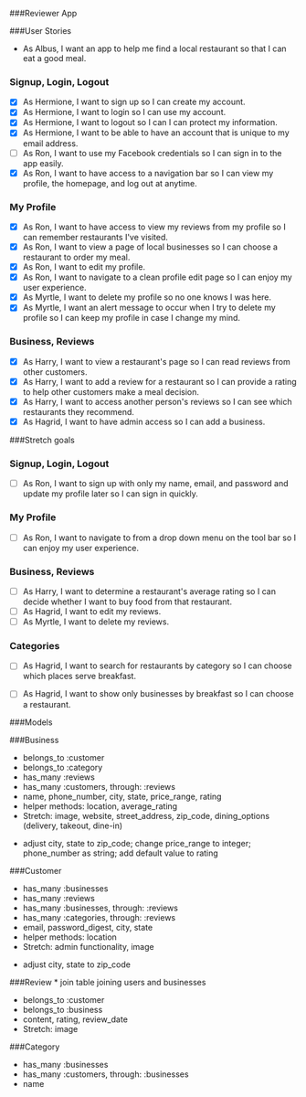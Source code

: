 ###Reviewer App

###User Stories
- As Albus, I want an app to help me find a local restaurant so that I can eat a good meal.

### Signup, Login, Logout
- [x] As Hermione, I want to sign up so I can create my account.
- [x] As Hermione, I want to login so I can use my account.
- [x] As Hermione, I want to logout so I can I can protect my information.
- [x] As Hermione, I want to be able to have an account that is unique to my email address.
- [ ] As Ron, I want to use my Facebook credentials so I can sign in to the app easily.
- [x] As Ron, I want to have access to a navigation bar so I can view my profile, the homepage, and log out at anytime.

### My Profile
- [x] As Ron, I want to have access to view my reviews from my profile so I can remember restaurants I've visited.
- [x] As Ron, I want to view a page of local businesses so I can choose a restaurant to order my meal.
- [x] As Ron, I want to edit my profile.
- [x] As Ron, I want to navigate to a clean profile edit page so I can enjoy my user experience.
- [x] As Myrtle, I want to delete my profile so no one knows I was here.
- [x] As Myrtle, I want an alert message to occur when I try to delete my profile so I can keep my profile in case I change my mind.

### Business, Reviews
- [x] As Harry, I want to view a restaurant's page so I can read reviews from other customers.
- [x] As Harry, I want to add a review for a restaurant so I can provide a rating to help other customers make a meal decision.
- [x] As Harry, I want to access another person's reviews so I can see which restaurants they recommend.
- [x] As Hagrid, I want to have admin access so I can add a business.

###Stretch goals

### Signup, Login, Logout
- [ ] As Ron, I want to sign up with only my name, email, and password and update my profile later so I can sign in quickly.

### My Profile
- [ ] As Ron, I want to navigate to from a drop down menu on the tool bar so I can enjoy my user experience.

### Business, Reviews
- [ ] As Harry, I want to determine a restaurant's average rating so I can decide whether I want to buy food from that restaurant.
- [ ] As Hagrid, I want to edit my reviews.
- [ ] As Myrtle, I want to delete my reviews.

### Categories
- [ ] As Hagrid, I want to search for restaurants by category so I can choose which places serve breakfast.
- [ ] As Hagrid, I want to show only businesses by breakfast so I can choose a restaurant.



###Models

###Business
- belongs_to :customer
- belongs_to :category
- has_many :reviews
- has_many :customers, through: :reviews
- name, phone_number, city, state, price_range, rating
- helper methods: location, average_rating
- Stretch: image, website, street_address, zip_code, dining_options (delivery, takeout, dine-in)
* adjust city, state to zip_code; change price_range to integer; phone_number as string; add default value to rating

###Customer
- has_many :businesses
- has_many :reviews
- has_many :businesses, through: :reviews
- has_many :categories, through: :reviews
- email, password_digest, city, state
- helper methods: location
- Stretch: admin functionality, image
* adjust city, state to zip_code

###Review * join table joining users and businesses
- belongs_to :customer
- belongs_to :business
- content, rating, review_date
- Stretch: image

###Category
- has_many :businesses
- has_many :customers, through: :businesses
- name
